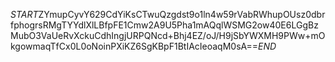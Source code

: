 $START$ZYmupCyvY629CdYiKsCTwuQzgdst9o1ln4w59rVabRWhupOUsz0dbrfphogrsRMgTYYdlXlLBfpFE1Cmw2A9U5Pha1mAQqlWSMG2ow40E6LGgBzMubO3VaUeRvXckuCdhIngjURPQNcd+Bhj4EZ/oJ/H9jSbYWXMH9PWw+mOkgowmaqTfCx0L0oNoinPXiKZ6SgKBpF1BtIAcIeoaqM0sA==$END$